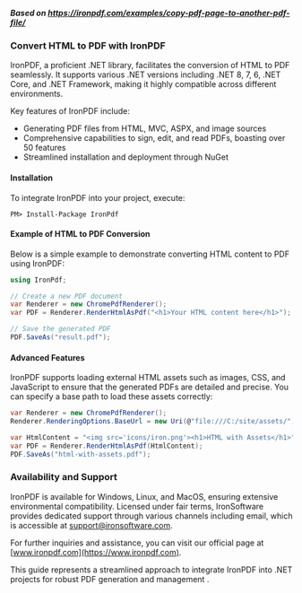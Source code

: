***Based on <https://ironpdf.com/examples/copy-pdf-page-to-another-pdf-file/>***

### Convert HTML to PDF with IronPDF

IronPDF, a proficient .NET library, facilitates the conversion of HTML to PDF seamlessly. It supports various .NET versions including .NET 8, 7, 6, .NET Core, and .NET Framework, making it highly compatible across different environments.

Key features of IronPDF include:
- Generating PDF files from HTML, MVC, ASPX, and image sources
- Comprehensive capabilities to sign, edit, and read PDFs, boasting over 50 features
- Streamlined installation and deployment through NuGet

#### Installation
To integrate IronPDF into your project, execute:
```plaintext
PM> Install-Package IronPdf
```

#### Example of HTML to PDF Conversion
Below is a simple example to demonstrate converting HTML content to PDF using IronPDF:

```csharp
using IronPdf;

// Create a new PDF document
var Renderer = new ChromePdfRenderer();
var PDF = Renderer.RenderHtmlAsPdf("<h1>Your HTML content here</h1>");

// Save the generated PDF
PDF.SaveAs("result.pdf");
```

#### Advanced Features
IronPDF supports loading external HTML assets such as images, CSS, and JavaScript to ensure that the generated PDFs are detailed and precise. You can specify a base path to load these assets correctly:

```csharp
var Renderer = new ChromePdfRenderer();
Renderer.RenderingOptions.BaseUrl = new Uri(@"file:///C:/site/assets/");

var HtmlContent = "<img src='icons/iron.png'><h1>HTML with Assets</h1>";
var PDF = Renderer.RenderHtmlAsPdf(HtmlContent);
PDF.SaveAs("html-with-assets.pdf");
```

### Availability and Support
IronPDF is available for Windows, Linux, and MacOS, ensuring extensive environmental compatibility. Licensed under fair terms, IronSoftware provides dedicated support through various channels including email, which is accessible at [support@ironsoftware.com](mailto:support@ironsoftware.com).

For further inquiries and assistance, you can visit our official page at [www.ironpdf.com](https://www.ironpdf.com).

This guide represents a streamlined approach to integrate IronPDF into .NET projects for robust PDF generation and management .